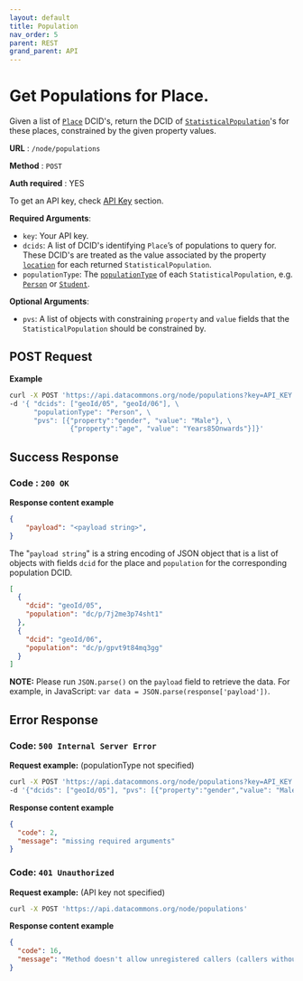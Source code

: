 ```yaml
---
layout: default
title: Population
nav_order: 5
parent: REST
grand_parent: API
---
```


# Get Populations for Place.

Given a list of [`Place`](https://browser.datacommons.org/kg?dcid=Place) DCID's,
return the DCID of
[`StatisticalPopulation`](https://browser.datacommons.org/kg?dcid=StatisticalPopulation)'s
for these places, constrained by the given property values.

**URL** : `/node/populations`

**Method** : `POST`

**Auth required** : YES

To get an API key, check [API Key](https://datacommonsorg.github.io/website/api/api_key.html) section.

**Required Arguments**:

*   `key`: Your API key.
*   `dcids`: A list of DCID's identifying `Place`’s of populations to query for.
    These DCID's are treated as the value associated by the property
    [`location`](https://browser.datacommons.org/kg?dcid=location) for each
    returned `StatisticalPopulation`.
*   `populationType`: The
    [`populationType`](https://browser.datacommons.org/kg?dcid=populationType)
    of each `StatisticalPopulation`, e.g.
    [`Person`](https://browser.datacommons.org/kg?dcid=Person) or
    [`Student`](https://browser.datacommons.org/kg?dcid=Student).

**Optional Arguments**:

*   `pvs`: A list of objects with constraining `property` and `value` fields
    that the `StatisticalPopulation` should be constrained by.

## POST Request

**Example**

```bash
curl -X POST 'https://api.datacommons.org/node/populations?key=API_KEY' \
-d '{ "dcids": ["geoId/05", "geoId/06"], \
      "populationType": "Person", \
      "pvs": [{"property":"gender", "value": "Male"}, \
               {"property":"age", "value": "Years85Onwards"}]}'
```

## Success Response

### **Code** : `200 OK`

**Response content example**

```json
{
    "payload": "<payload string>",
}
```

The "`payload string`" is a string encoding of JSON object that is a list of
objects with fields `dcid` for the place and `population` for the corresponding
population DCID.

```json
[
  {
    "dcid": "geoId/05",
    "population": "dc/p/7j2me3p74sht1"
  },
  {
    "dcid": "geoId/06",
    "population": "dc/p/gpvt9t84mq3gg"
  }
]
```

**NOTE:** Please run `JSON.parse()` on the `payload` field to retrieve the data.
For example, in JavaScript: `var data = JSON.parse(response['payload'])`.

## Error Response

### **Code**: `500 Internal Server Error`

**Request example:** (populationType not specified)

```bash
curl -X POST 'https://api.datacommons.org/node/populations?key=API_KEY' \
-d '{"dcids": ["geoId/05"], "pvs": [{"property":"gender","value": "Male"}]}'
```

**Response content example**

```json
{
  "code": 2,
  "message": "missing required arguments"
}
```

### **Code**: `401 Unauthorized`

**Request example:** (API key not specified)

```bash
curl -X POST 'https://api.datacommons.org/node/populations'
```

**Response content example**

```json
{
  "code": 16,
  "message": "Method doesn't allow unregistered callers (callers without established identity). Please use API Key or other form of API consumer identity to call this API."
}
```